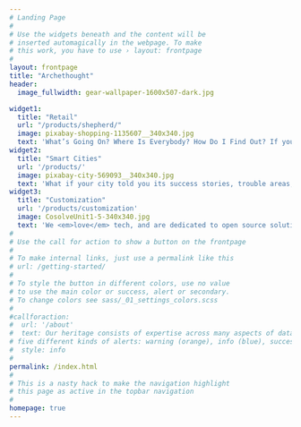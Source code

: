 ```yaml
---
# Landing Page
#
# Use the widgets beneath and the content will be
# inserted automagically in the webpage. To make
# this work, you have to use › layout: frontpage
#
layout: frontpage
title: "Archethought"
header:
  image_fullwidth: gear-wallpaper-1600x507-dark.jpg

widget1:
  title: "Retail"
  url: "/products/shepherd/"
  image: pixabay-shopping-1135607__340x340.jpg
  text: 'What’s Going On? Where Is Everybody? How Do I Find Out? If you could understand these areas, what could you do better?'
widget2:
  title: "Smart Cities"
  url: '/products/'
  image: pixabay-city-569093__340x340.jpg
  text: 'What if your city told you its success stories, trouble areas, where help was needed? What if you knew today? What about the next hour? What about <em>right now</em>?'
widget3:
  title: "Customization"
  url: '/products/customization'
  image: CosolveUnit1-5-340x340.jpg
  text: 'We <em>love</em> tech, and are dedicated to open source solutions.'
#
# Use the call for action to show a button on the frontpage
#
# To make internal links, just use a permalink like this
# url: /getting-started/
#
# To style the button in different colors, use no value
# to use the main color or success, alert or secondary.
# To change colors see sass/_01_settings_colors.scss
#
#callforaction:
#  url: '/about'
#  text: Our heritage consists of expertise across many aspects of data science, #artificial intelligence, machine learning, software and hardware engineering, #and full stack web development. We are a community focused organization with #great enthusiasm towards innovations that improve the daily lives of our citizens.
# five different kinds of alerts: warning (orange), info (blue), success, alert (red) and text (blue).
#  style: info
#  
permalink: /index.html
#
# This is a nasty hack to make the navigation highlight
# this page as active in the topbar navigation
#
homepage: true
---
```

